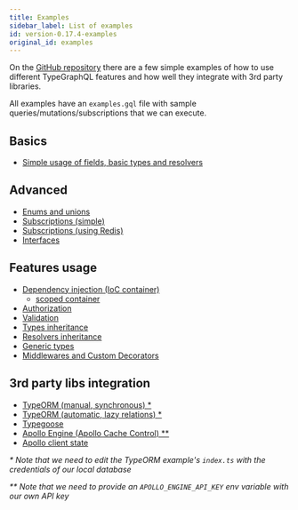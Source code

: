 ```yaml
---
title: Examples
sidebar_label: List of examples
id: version-0.17.4-examples
original_id: examples
---
```


On the [GitHub repository](https://github.com/19majkel94/type-graphql) there are a few simple examples of how to use different TypeGraphQL features and how well they integrate with 3rd party libraries.

All examples have an `examples.gql` file with sample queries/mutations/subscriptions that we can execute.

## Basics

- [Simple usage of fields, basic types and resolvers](https://github.com/19majkel94/type-graphql/tree/v0.17.4/examples/simple-usage)

## Advanced

- [Enums and unions](https://github.com/19majkel94/type-graphql/tree/v0.17.4/examples/enums-and-unions)
- [Subscriptions (simple)](https://github.com/19majkel94/type-graphql/tree/v0.17.4/examples/simple-subscriptions)
- [Subscriptions (using Redis)](https://github.com/19majkel94/type-graphql/tree/v0.17.4/examples/redis-subscriptions)
- [Interfaces](https://github.com/19majkel94/type-graphql/tree/v0.17.4/examples/interfaces-inheritance)

## Features usage

- [Dependency injection (IoC container)](https://github.com/19majkel94/type-graphql/tree/v0.17.4/examples/using-container)
  - [scoped container](https://github.com/19majkel94/type-graphql/tree/v0.17.4/examples/using-scoped-container)
- [Authorization](https://github.com/19majkel94/type-graphql/tree/v0.17.4/examples/authorization)
- [Validation](https://github.com/19majkel94/type-graphql/tree/v0.17.4/examples/automatic-validation)
- [Types inheritance](https://github.com/19majkel94/type-graphql/tree/v0.17.4/examples/interfaces-inheritance)
- [Resolvers inheritance](https://github.com/19majkel94/type-graphql/tree/v0.17.4/examples/resolvers-inheritance)
- [Generic types](https://github.com/19majkel94/type-graphql/tree/v0.17.4/examples/generic-types)
- [Middlewares and Custom Decorators](https://github.com/19majkel94/type-graphql/tree/v0.17.4/examples/middlewares-custom-decorators)

## 3rd party libs integration

- [TypeORM (manual, synchronous) \*](https://github.com/19majkel94/type-graphql/tree/v0.17.4/examples/typeorm-basic-usage)
- [TypeORM (automatic, lazy relations) \*](https://github.com/19majkel94/type-graphql/tree/v0.17.4/examples/typeorm-lazy-relations)
- [Typegoose](https://github.com/19majkel94/type-graphql/tree/v0.17.4/examples/typegoose)
- [Apollo Engine (Apollo Cache Control) \*\*](https://github.com/19majkel94/type-graphql/tree/v0.17.4/examples/apollo-engine)
- [Apollo client state](https://github.com/19majkel94/type-graphql/tree/v0.17.4/examples/apollo-client)

_\* Note that we need to edit the TypeORM example's `index.ts` with the credentials of our local database_

_\*\* Note that we need to provide an `APOLLO_ENGINE_API_KEY` env variable with our own API key_

